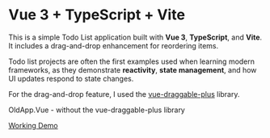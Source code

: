 # Vue 3 + TypeScript + Vite

This is a simple Todo List application built with **Vue 3**, **TypeScript**, and **Vite**.  
It includes a drag-and-drop enhancement for reordering items.

Todo list projects are often the first examples used when learning modern frameworks, as they demonstrate **reactivity**, **state management**, and how UI updates respond to state changes.

For the drag-and-drop feature, I used the [vue-draggable-plus](https://www.npmjs.com/package/vue-draggable-plus) library.

OldApp.Vue - without the vue-draggable-plus library

[Working Demo](https://rmoulliet88.github.io/todo-vue/)